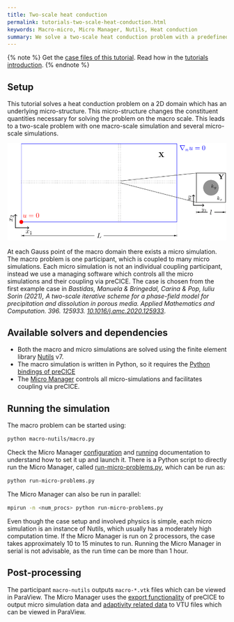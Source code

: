 ```yaml
---
title: Two-scale heat conduction
permalink: tutorials-two-scale-heat-conduction.html
keywords: Macro-micro, Micro Manager, Nutils, Heat conduction
summary: We solve a two-scale heat conduction problem with a predefined micro structure of two materials. One macro simulation is coupled to several micro simulations using the Micro Manager.
---
```


{% note %}
Get the [case files of this tutorial](https://github.com/precice/tutorials/tree/master/two-scale-heat-conduction). Read how in the [tutorials introduction](https://www.precice.org/tutorials.html).
{% endnote %}

## Setup

This tutorial solves a heat conduction problem on a 2D domain which has an underlying micro-structure. This micro-structure changes the constituent quantities necessary for solving the problem on the macro scale. This leads to a two-scale problem with one macro-scale simulation and several micro-scale simulations.

![Case setup of two-scale-heat-conduction case](images/macro-micro-schematic.png)

At each Gauss point of the macro domain there exists a micro simulation. The macro problem is one participant, which is coupled to many micro simulations. Each micro simulation is not an individual coupling participant, instead we use a managing software which controls all the micro simulations and their coupling via preCICE. The case is chosen from the first example case in *Bastidas, Manuela & Bringedal, Carina & Pop, Iuliu Sorin (2021), A two-scale iterative scheme for a phase-field model for precipitation and dissolution in porous media. Applied Mathematics and Computation. 396. 125933. [10.1016/j.amc.2020.125933](https://doi.org/10.1016/j.amc.2020.125933)*.

## Available solvers and dependencies

* Both the macro and micro simulations are solved using the finite element library [Nutils](https://nutils.org/install.html) v7.
* The macro simulation is written in Python, so it requires the [Python bindings of preCICE](https://precice.org/installation-bindings-python.html)
* The [Micro Manager](https://precice.org/tooling-micro-manager-installation.html) controls all micro-simulations and facilitates coupling via preCICE.

## Running the simulation

The macro problem can be started using:

```bash
python macro-nutils/macro.py
```

Check the Micro Manager [configuration](https://precice.org/tooling-micro-manager-configuration.html) and [running](https://precice.org/tooling-micro-manager-running.html) documentation to understand how to set it up and launch it. There is a Python script to directly run the Micro Manager, called [run-micro-problems.py](https://github.com/precice/tutorials/tree/master/two-scale-heat-conduction/run-micro-problems.py), which can be run as:

```bash
python run-micro-problems.py
```

The Micro Manager can also be run in parallel:

```bash
mpirun -n <num_procs> python run-micro-problems.py
```

Even though the case setup and involved physics is simple, each micro simulation is an instance of Nutils, which usually has a moderately high computation time. If the Micro Manager is run on 2 processors, the case takes approximately 10 to 15 minutes to run. Running the Micro Manager in serial is not advisable, as the run time can be more than 1 hour.

## Post-processing

The participant `macro-nutils` outputs `macro-*.vtk` files which can be viewed in ParaView. The Micro Manager uses the [export functionality](https://precice.org/configuration-export.html#enabling-exporters) of preCICE to output micro simulation data and [adaptivity related data](https://precice.org/tooling-micro-manager-configuration.html#adding-adaptivity-in-the-precice-xml-configuration) to VTU files which can be viewed in ParaView.
